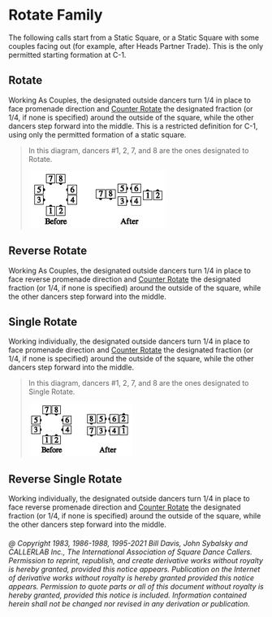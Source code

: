 
# Rotate Family

The following calls start from a Static Square,
or a Static Square with some couples facing out (for
example, after Heads Partner Trade).
This is the only permitted starting formation at C-1. 

## Rotate

Working As Couples, the designated outside dancers turn
1/4 in place to face promenade direction and
[Counter Rotate](../a2/box_counter_rotate.md)
the designated fraction (or 1/4, if none is specified) around the outside of the
square, while the other dancers step forward into the
middle. This is a restricted definition for C-1, using only
the permitted formation of a static square.

> In this diagram, dancers #1, 2, 7, and 8 are the ones
> designated to Rotate.
> 
> ![alt](rotate.png)
> 

## Reverse Rotate

Working As Couples, the designated
outside dancers turn 1/4 in place to face reverse
promenade direction and [Counter Rotate](../a2/box_counter_rotate.md) the designated
fraction (or 1/4, if none is specified) around the outside of
the square, while the other dancers step forward into the
middle.

## Single Rotate

Working individually, the designated outside dancers
turn 1/4 in place to face promenade direction and
[Counter Rotate](../a2/box_counter_rotate.md)
the designated fraction (or 1/4, if none is
specified) around the outside of the square, while the
other dancers step forward into the middle.

> In this diagram, dancers #1, 2, 7, and 8 are the ones
> designated to Single Rotate.
> 
> ![alt](single_rotate.png)
> 

## Reverse Single Rotate

Working individually, the
designated outside dancers turn 1/4 in place to face reverse
promenade direction and
[Counter Rotate](../a2/box_counter_rotate.md) the designated
fraction (or 1/4, if none is specified) around the outside of
the square, while the other dancers step forward into the
middle.

###### @ Copyright 1983, 1986-1988, 1995-2021 Bill Davis, John Sybalsky and CALLERLAB Inc., The International Association of Square Dance Callers. Permission to reprint, republish, and create derivative works without royalty is hereby granted, provided this notice appears. Publication on the Internet of derivative works without royalty is hereby granted provided this notice appears. Permission to quote parts or all of this document without royalty is hereby granted, provided this notice is included. Information contained herein shall not be changed nor revised in any derivation or publication.
